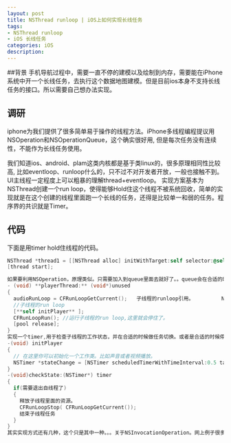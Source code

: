 ```yaml
---
layout: post
title: NSThread runloop | iOS上如何实现长线任务
tags:
- NSThread runloop
- iOS 长线任务
categories: iOS
description: 
---
```

##背景
手机导航过程中，需要一直不停的建模以及绘制到内存，需要能在iPhone系统中开一个长线任务，去执行这个数据地图建模。但是目前ios本身不支持长线任务的接口。所以需要自己想办法实现。

## 调研

  iphone为我们提供了很多简单易于操作的线程方法。iPhone多线程编程提议用NSOperation和NSOperationQueue，这个确实很好用, 但是每次任务没有连续性，不能作为长线任务使用。


  我们知道ios、android、plam这类内核都是基于类linux的，很多原理相同性比较高, 比如eventloop、runloop什么的，只不过不对开发者开放，一般也接触不到。UI主线程一定程度上可以粗暴的理解thread+eventloop。
  实现方案基本为NSThread创建一个run loop，使得能够Hold住这个线程不被系统回收，简单的实现就是在这个创建的线程里面跑一个长线的任务，还得是比较单一和弱的任务。程序界的共识就是Timer。

## 代码

下面是用timer hold住线程的代码。 

```objective-c
NSThread *thread1 = [[NSThread alloc] initWithTarget:self selector:@selector(playerThread:) object:nil];
[thread start];

如果要利用NSOperation，原理类似。只需要加入到queue里面去就好了。。queue会在合适的时机调用方法，下面代码作为参考。
- (void) **playerThread:** (void*)unused 
{ 
  audioRunLoop = CFRunLoopGetCurrent();   子线程的runloop引用。       	 NSAutoreleasePool *pool = [[NSAutoreleasePool alloc] init];
  //子线程的run loop 
  [**self initPlayer** ]; 
  CFRunLoopRun(); //运行子线程的run loop,这里就会停住了。
  [pool release]; 
} 
实现一个timer,用于检查子线程的工作状态，并在合适的时候做任务切换。或者是合适的时候停掉自己的runloop.runloop退出以后，系统就会回收这个线程
-(void) initPlayer
{ 
  // 在这里你可以初始化一个工作类。比如声音或者视频播放。 
  NSTimer *stateChange = [NSTimer scheduledTimerWithTimeInterval:0.5 target:self selector:@selector(checkState:) userInfo:nil repeats:YES]; 
} 
-(void)checkState:(NSTimer*) timer 
{ 
  if(需要退出自线程了) 
  { 
    释放子线程里面的资源。 
    CFRunLoopStop( CFRunLoopGetCurrent());
    结束子线程任务 
  } 
} 
其实实现方式还有几种，这个只是其中一种。。。关于NSInvocationOperation。网上例子很多。不多做介绍了。。
```

